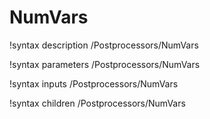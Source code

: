 <!-- MOOSE Documentation Stub: Remove this when content is added. -->

# NumVars

!syntax description /Postprocessors/NumVars

!syntax parameters /Postprocessors/NumVars

!syntax inputs /Postprocessors/NumVars

!syntax children /Postprocessors/NumVars
